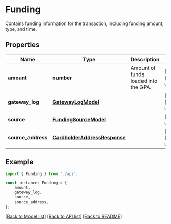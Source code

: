 # Funding

Contains funding information for the transaction, including funding amount, type, and time.

## Properties

Name | Type | Description | Notes
------------ | ------------- | ------------- | -------------
**amount** | **number** | Amount of funds loaded into the GPA. | [optional] [default to undefined]
**gateway_log** | [**GatewayLogModel**](GatewayLogModel.md) |  | [optional] [default to undefined]
**source** | [**FundingSourceModel**](FundingSourceModel.md) |  | [default to undefined]
**source_address** | [**CardholderAddressResponse**](CardholderAddressResponse.md) |  | [optional] [default to undefined]

## Example

```typescript
import { Funding } from './api';

const instance: Funding = {
    amount,
    gateway_log,
    source,
    source_address,
};
```

[[Back to Model list]](../README.md#documentation-for-models) [[Back to API list]](../README.md#documentation-for-api-endpoints) [[Back to README]](../README.md)
